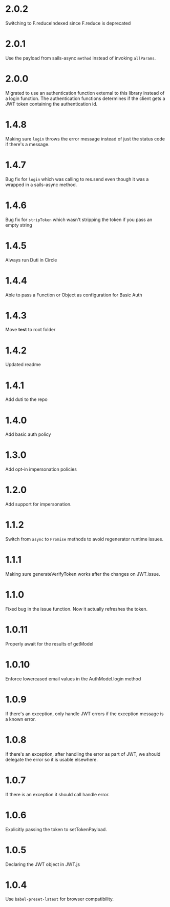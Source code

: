 # 2.0.2
Switching to F.reduceIndexed since F.reduce is deprecated

# 2.0.1
Use the payload from sails-async `method` instead of invoking `allParams`.

# 2.0.0
Migrated to use an authentication function external to this library instead of a login function.
The authentication functions determines if the client gets a JWT token containing the authentication id. 

# 1.4.8
Making sure `login` throws the error message instead of just the
status code if there's a message.

# 1.4.7
Bug fix for `login` which was calling to res.send even though it was a
wrapped in a sails-async method.

 # 1.4.6
Bug fix for `stripToken` which wasn't stripping the token if you pass an empty string

# 1.4.5
Always run Duti in Circle

# 1.4.4
Able to pass a Function or Object as configuration for Basic Auth

# 1.4.3
Move __test__ to root folder

# 1.4.2
Updated readme

# 1.4.1
Add duti to the repo

# 1.4.0
Add basic auth policy

# 1.3.0
Add opt-in impersonation policies

# 1.2.0
Add support for impersonation.

# 1.1.2
Switch from `async` to `Promise` methods to avoid regenerator runtime issues.

# 1.1.1
Making sure generateVerifyToken works after the changes on JWT.issue.

# 1.1.0
Fixed bug in the issue function. Now it actually refreshes the token.

# 1.0.11
Properly await for the results of getModel

# 1.0.10
Enforce lowercased email values in the AuthModel.login method

# 1.0.9
If there's an exception, only handle JWT errors if the exception
message is a known error.

# 1.0.8
If there's an exception, after handling the error as part of JWT, we
should delegate the error so it is usable elsewhere.

# 1.0.7
If there is an exception it should call handle error.

# 1.0.6
Explicitly passing the token to setTokenPayload.

# 1.0.5
Declaring the JWT object in JWT.js

# 1.0.4
Use `babel-preset-latest` for browser compatibility.
